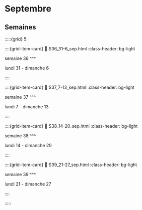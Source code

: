 # Septembre 

## Semaines

:::::{grid} 5

::::{grid-item-card}
:link: S36_31-6_sep.html 
:class-header: bg-light

semaine 36
^^^

lundi 31 - dimanche 6

::::

::::{grid-item-card}
:link: S37_7-13_sep.html 
:class-header: bg-light

semaine 37
^^^

lundi 7 - dimanche 13


::::

::::{grid-item-card}
:link: S38_14-20_sep.html 
:class-header: bg-light

semaine 38
^^^

lundi 14 - dimanche 20

::::

::::{grid-item-card}
:link: S39_21-27_sep.html 
:class-header: bg-light

semaine 39
^^^

lundi 21 - dimanche 27

::::


:::::